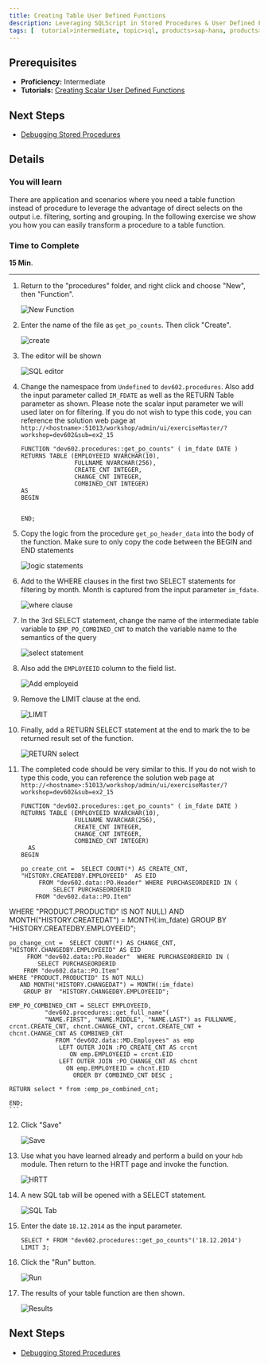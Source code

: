 ```yaml
---
title: Creating Table User Defined Functions
description: Leveraging SQLScript in Stored Procedures & User Defined Functions
tags: [  tutorial>intermediate, topic>sql, products>sap-hana, products>sap-hana,-express-edition ]
---
```

## Prerequisites  
 - **Proficiency:** Intermediate
 - **Tutorials:** [Creating Scalar User Defined Functions](http://go.sap.com/developer/tutorials/xsa-sqlscript-scalar.html)

## Next Steps
 - [Debugging Stored Procedures](http://go.sap.com/developer/tutorials/xsa-sqlscript-debugging.html)

## Details
### You will learn  
There are application and scenarios where you need a table function instead of procedure to leverage the advantage of direct selects on the output i.e. filtering, sorting and grouping. In the following exercise we show you how you can easily transform a procedure to a table function.

### Time to Complete
**15 Min**.

---

1. Return to the "procedures" folder, and right click and choose "New", then "Function".

	![New Function](1.png)

2. Enter the name of the file as `get_po_counts`. Then click "Create".

	![create](2.png)

3. The editor will be shown

	![SQL editor](3.png)

4. Change the namespace from `Undefined` to `dev602.procedures`. Also add the input parameter called `IM_FDATE` as well as the RETURN Table parameter as shown. Please note the scalar input parameter we will used later on for filtering. If you do not wish to type this code, you can reference the solution web page at `http://<hostname>:51013/workshop/admin/ui/exerciseMaster/?workshop=dev602&sub=ex2_15`
    
    ```
    FUNCTION "dev602.procedures::get_po_counts" ( im_fdate DATE )     RETURNS TABLE (EMPLOYEEID NVARCHAR(10),			       FULLNAME NVARCHAR(256), 			       CREATE_CNT INTEGER, 			       CHANGE_CNT INTEGER,			       COMBINED_CNT INTEGER)  	AS	BEGIN	END;
    ```
    
5. Copy the logic from the procedure `get_po_header_data` into the body of the function.  Make sure to only copy the code between the BEGIN and END statements

	![logic statements](5.png)

6. Add to the WHERE clauses in the first two SELECT statements for filtering by month. Month is captured from the input parameter `im_fdate`.

	![where clause](6.png)

7. In the 3rd SELECT statement, change the name of the intermediate table variable to `EMP_PO_COMBINED_CNT` to match the variable name to the semantics of the query

	![select statement](7.png)

8. Also add the `EMPLOYEEID` column to the field list.

	![Add employeid](8.png)

9. Remove the LIMIT clause at the end.

	![LIMIT](9.png)

10. Finally, add a RETURN SELECT statement at the end to mark the to be returned result set of the function.

	![RETURN select](10.png)

11. The completed code should be very similar to this. If you do not wish to type this code, you can reference the solution web page at `http://<hostname>:51013/workshop/admin/ui/exerciseMaster/?workshop=dev602&sub=ex2_15`

    ```
    FUNCTION "dev602.procedures::get_po_counts" ( im_fdate DATE )     RETURNS TABLE (EMPLOYEEID NVARCHAR(10),			       FULLNAME NVARCHAR(256), 			       CREATE_CNT INTEGER, 			       CHANGE_CNT INTEGER,			       COMBINED_CNT INTEGER)	  AS	BEGIN	po_create_cnt =  SELECT COUNT(*) AS CREATE_CNT, "HISTORY.CREATEDBY.EMPLOYEEID"  AS EID         FROM "dev602.data::PO.Header" WHERE PURCHASEORDERID IN (             SELECT PURCHASEORDERID         FROM "dev602.data::PO.Item"    WHERE "PRODUCT.PRODUCTID" IS NOT NULL)     AND MONTH("HISTORY.CREATEDAT") = MONTH(:im_fdate)       GROUP BY  "HISTORY.CREATEDBY.EMPLOYEEID";    	po_change_cnt =  SELECT COUNT(*) AS CHANGE_CNT, "HISTORY.CHANGEDBY.EMPLOYEEID" AS EID         FROM "dev602.data::PO.Header"  WHERE PURCHASEORDERID IN (            SELECT PURCHASEORDERID         FROM "dev602.data::PO.Item"    WHERE "PRODUCT.PRODUCTID" IS NOT NULL)       AND MONTH("HISTORY.CHANGEDAT") = MONTH(:im_fdate)        GROUP BY  "HISTORY.CHANGEDBY.EMPLOYEEID";	EMP_PO_COMBINED_CNT = SELECT EMPLOYEEID,               "dev602.procedures::get_full_name"(               "NAME.FIRST", "NAME.MIDDLE", "NAME.LAST") as FULLNAME, crcnt.CREATE_CNT, chcnt.CHANGE_CNT, crcnt.CREATE_CNT + chcnt.CHANGE_CNT AS COMBINED_CNT                 FROM "dev602.data::MD.Employees" as emp                   LEFT OUTER JOIN :PO_CREATE_CNT AS crcnt                     ON emp.EMPLOYEEID = crcnt.EID                  LEFT OUTER JOIN :PO_CHANGE_CNT AS chcnt                    ON emp.EMPLOYEEID = chcnt.EID                      ORDER BY COMBINED_CNT DESC ;	RETURN select * from :emp_po_combined_cnt;	END;
    ```
    
12. Click "Save"

	![Save](12.png)

13. Use what you have learned already and perform a build on your `hdb` module. Then return to the HRTT page and invoke the function.

	![HRTT](13.png)

14. A new SQL tab will be opened with a SELECT statement.

	![SQL Tab](14.png)

15. Enter the date `18.12.2014` as the input parameter.

    ```
    SELECT * FROM "dev602.procedures::get_po_counts"('18.12.2014') LIMIT 3;
    ```
    
16. Click the "Run" button.

	![Run](16.png)

17. The results of your table function are then shown.

	![Results](17.png)
	

## Next Steps
 - [Debugging Stored Procedures](http://go.sap.com/developer/tutorials/xsa-sqlscript-debugging.html)
